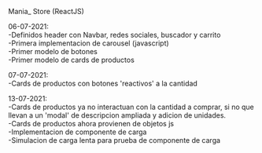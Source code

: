 Mania_ Store  (ReactJS)

06-07-2021:  
-Definidos header con Navbar, redes sociales, buscador y carrito  
-Primera implementacion de carousel (javascript)  
-Primer modelo de botones  
-Primer modelo de cards de productos  
  
07-07-2021:  
-Cards de productos con botones 'reactivos' a la cantidad  
  
13-07-2021:  
-Cards de productos ya no interactuan con la cantidad a comprar, si no que llevan a un 'modal' de descripcion ampliada y adicion de unidades.  
-Cards de productos ahora provienen de objetos js  
-Implementacion de componente de carga  
-Simulacion de carga lenta para prueba de componente de carga  
